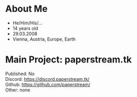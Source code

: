 # About Me

- He/Him/His/...
- 14 years old
- 29.03.2008
- Vienna, Austria, Europe, Earth

# Main Project: paperstream.tk

Published: No <br>
Discord: https://discord.paperstream.tk/ <br>
Github: https://github.com/paperstream/ <br>
Other: none
